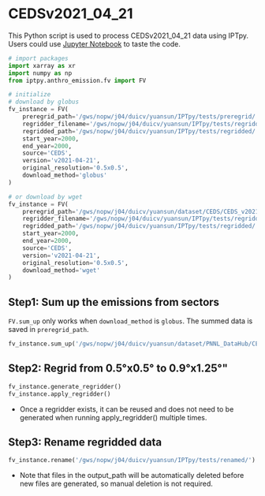 # CEDSv2021_04_21
This Python script is used to process CEDSv2021_04_21 data using IPTpy. Users could use [Jupyter Notebook](https://jupyter.org/) to taste the code.  

```python
# import packages
import xarray as xr
import numpy as np
from iptpy.anthro_emission.fv import FV
```

```python
# initialize
# download by globus
fv_instance = FV(
    preregrid_path='/gws/nopw/j04/duicv/yuansun/IPTpy/tests/preregrid/', # path to the summed data
    regridder_filename='/gws/nopw/j04/duicv/yuansun/IPTpy/tests/regridded/test_ceds_0.5x0.5_0.9x1.25_regridder.nc',
    regridded_path='/gws/nopw/j04/duicv/yuansun/IPTpy/tests/regridded/',
    start_year=2000,
    end_year=2000,
    source='CEDS',
    version='v2021-04-21',
    original_resolution='0.5x0.5',
    download_method='globus'
)

# or download by wget
fv_instance = FV(
    preregrid_path='/gws/nopw/j04/duicv/yuansun/dataset/CEDS/CEDS_v2021_04_21/', # path to the wget downloaded data
    regridder_filename='/gws/nopw/j04/duicv/yuansun/IPTpy/tests/regridded/test_ceds_0.5x0.5_0.9x1.25_regridder.nc',
    regridded_path='/gws/nopw/j04/duicv/yuansun/IPTpy/tests/regridded/',
    start_year=2000,
    end_year=2000,
    source='CEDS',
    version='v2021-04-21',
    original_resolution='0.5x0.5',
    download_method='wget'
)
```

## Step1: Sum up the emissions from sectors

`FV.sum_up` only works when `download_method` is `globus`. The summed data is saved in `preregrid_path`.

```python
fv_instance.sum_up('/gws/nopw/j04/duicv/yuansun/dataset/PNNL_DataHub/CEDS_gridded_data_2021-04-21/data/')
```

 ## Step2: Regrid from 0.5°x0.5° to 0.9°x1.25°"

```python
fv_instance.generate_regridder()
fv_instance.apply_regridder()
```

- Once a regridder exists, it can be reused and does not need to be generated when running apply_regridder() multiple times.

## Step3: Rename regridded data

```python
fv_instance.rename('/gws/nopw/j04/duicv/yuansun/IPTpy/tests/renamed/')
```

- Note that files in the output_path will be automatically deleted before new files are generated, so manual deletion is not required.
